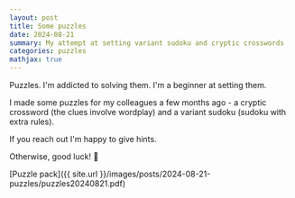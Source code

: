 ```yaml
---
layout: post
title: Some puzzles
date: 2024-08-21
summary: My attempt at setting variant sudoku and cryptic crosswords
categories: puzzles
mathjax: true
---
```


Puzzles. I'm addicted to solving them. I'm a beginner at setting them.

I made some puzzles for my colleagues a few months ago - a cryptic crossword (the clues involve wordplay) and a variant sudoku (sudoku with extra rules).

If you reach out I'm happy to give hints.

Otherwise, good luck! 🧩


[Puzzle pack]({{ site.url }}/images/posts/2024-08-21-puzzles/puzzles20240821.pdf)